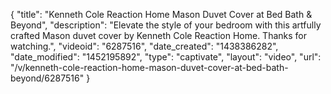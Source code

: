 {
    "title": "Kenneth Cole Reaction Home Mason Duvet Cover at Bed Bath & Beyond",
    "description": "Elevate the style of your bedroom with this artfully crafted Mason duvet cover by Kenneth Cole Reaction Home. Thanks for watching.",
    "videoid": "6287516",
    "date_created": "1438386282",
    "date_modified": "1452195892",
    "type": "captivate",
    "layout": "video",
    "url": "\/v\/kenneth-cole-reaction-home-mason-duvet-cover-at-bed-bath-beyond\/6287516"
}